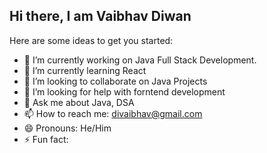 ## Hi there, I am Vaibhav Diwan



Here are some ideas to get you started:

- 🔭 I’m currently working on Java Full Stack Development.
- 🌱 I’m currently learning React
- 👯 I’m looking to collaborate on Java Projects
- 🤔 I’m looking for help with forntend development
- 💬 Ask me about Java, DSA
- 📫 How to reach me: divaibhav@gmail.com
- 😄 Pronouns: He/Him
- ⚡ Fun fact: 


